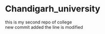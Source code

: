# Chandigarh_university
this is my second repo of college
<br/>
new commit added
the line is modified


